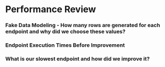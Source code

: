 # Performance Review

### Fake Data Modeling - How many rows are generated for each endpoint and why did we choose these values?

### Endpoint Execution Times Before Improvement

### What is our slowest endpoint and how did we improve it?

